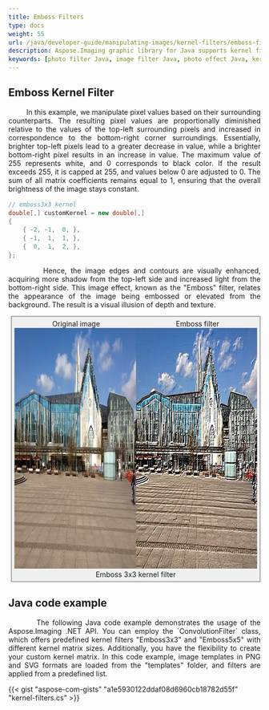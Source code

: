 ```yaml
---
title: Emboss Filters
type: docs
weight: 55
url: /java/developer-guide/manipulating-images/kernel-filters/emboss-filter/
description: Aspose.Imaging graphic library for Java supports kernel filters such Emboss3x3 as well as custom kernels.
keywords: [photo filter Java, image filter Java, photo effect Java, kernel filter, emboss image, kernel matrix, convolution operation,  custom kernel filter]
---
```


## Emboss Kernel Filter

<p align='justify'>
&nbsp;&nbsp;&nbsp;&nbsp;&nbsp;&nbsp;&nbsp;&nbsp;
In this example, we manipulate pixel values based on their surrounding counterparts. The resulting pixel values are proportionally diminished relative to the values of the top-left surrounding pixels and increased in correspondence to the bottom-right corner surroundings. Essentially, brighter top-left pixels lead to a greater decrease in value, while a brighter bottom-right pixel results in an increase in value. The maximum value of 255 represents white, and 0 corresponds to black color. If the result exceeds 255, it is capped at 255, and values below 0 are adjusted to 0. The sum of all matrix coefficients remains equal to 1, ensuring that the overall brightness of the image stays constant.
</p>

```cs
// emboss3x3 kernel
double[,] customKernel = new double[,]
{
    { -2, -1,  0, },
    { -1,  1,  1, },
    {  0,  1,  2, },
};
```

<p align='justify'>
&nbsp;&nbsp;&nbsp;&nbsp;&nbsp;&nbsp;&nbsp;&nbsp;
Hence, the image edges and contours are visually enhanced, acquiring more shadow from the top-left side and increased light from the bottom-right side. This image effect, known as the "Emboss" filter, relates the appearance of the image being embossed or elevated from the background. The result is a visual illusion of depth and texture.
</p>

<style>
   .frame {
    border: 2px solid darkgray;
    padding: 5px;
    margin: 10px 0 5px 5px;
    background: #f0f0f0;
    align-items: center;
   }
   .marginauto {
    margin: 10px auto 20px;
    display: block;
   }
   .frame figcaption {
    margin: 0 auto;
    display: flex;
    flex-direction: row;
    justify-content: center;
   }
   .container {
    display: flex;
    flex-direction: row;
    align-items: center;
    justify-content: space-around;
   }
</style>

<figure class="frame">
<div class="container">
    <div>
        <figcaption>Original image</figcaption>
    </div>
    <div>
        <figcaption>Emboss filter</figcaption>
    </div>
</div>
<div class="container">
    <div>
        <img src="../template-building.webp" alt="Original photo before emboss filter" width="640" height="480"/>
    </div>
    <div>
        <img src="./emboss3x3-kernel-filter.webp" alt="Emboss 3x3 kernel filter" width="640" height="480"/>
    </div>
</div>
<figcaption>Emboss 3x3 kernel filter</figcaption>
</figure>


## Java code example

<p align='justify'>
&nbsp;&nbsp;&nbsp;&nbsp;&nbsp;&nbsp;&nbsp;&nbsp;
The following Java code example demonstrates the usage of the Aspose.Imaging .NET API. You can employ the `ConvolutionFilter` class, which offers predefined kernel filters "Emboss3x3" and "Emboss5x5" with different kernel matrix sizes. Additionally, you have the flexibility to create your custom kernel matrix. In this code example, image templates in PNG and SVG formats are loaded from the "templates" folder, and filters are applied from a predefined list.
</p>

{{< gist "aspose-com-gists" "a1e5930122ddaf08d6960cb18782d55f" "kernel-filters.cs" >}}
